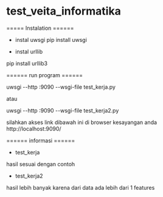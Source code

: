 # test_veita_informatika


===== Instalation ======

+ instal uwsgi
pip install uwsgi

+ instal urllib

pip install urllib3

====== run program ======


uwsgi --http :9090 --wsgi-file test_kerja.py
 
 atau 

 uwsgi --http :9090 --wsgi-file test_kerja2.py

silahkan akses link dibawah ini di browser kesayangan anda
http://localhost:9090/

 ====== informasi ======

 + test_kerja

 hasil sesuai dengan contoh

 + test_kerja2

 hasil lebih banyak karena dari data ada lebih dari 1 features
